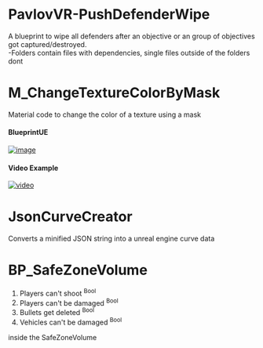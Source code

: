 # PavlovVR-PushDefenderWipe
A blueprint to wipe all defenders after an objective or an group of objectives got captured/destroyed.
<br>-Folders contain files with dependencies, single files outside of the folders dont


# M_ChangeTextureColorByMask
Material code to change the color of a texture using a mask
#### BlueprintUE
[![image](https://github.com/DarkAt26/PavlovVR-RandomBlueprintCollection/assets/84019236/9dd067b7-320f-453e-8be4-17e171cf55a2)](https://blueprintue.com/blueprint/tev1uwiv/)
#### Video Example
[![video](https://img.youtube.com/vi/Ob19WJt87Mc/0.jpg)](https://www.youtube.com/watch?v=Ob19WJt87Mc)



# JsonCurveCreator
Converts a minified JSON string into a unreal engine curve data



# BP_SafeZoneVolume
1. Players can't shoot <sup>Bool</sup>
2. Players can't be damaged <sup>Bool</sup>
3. Bullets get deleted <sup>Bool</sup>
4. Vehicles can't be damaged <sup>Bool</sup>

inside the SafeZoneVolume
